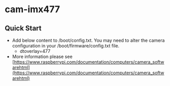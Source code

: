 # cam-imx477
 
## Quick Start
- Add below content to /boot/config.txt.
You may need to alter the camera configuration in your /boot/firmware/config.txt file.
  - dtoverlay=477
- More information please see [https://www.raspberrypi.com/documentation/computers/camera_softwarehtml](https://www.raspberrypi.com/documentation/computers/camera_softwarehtml)